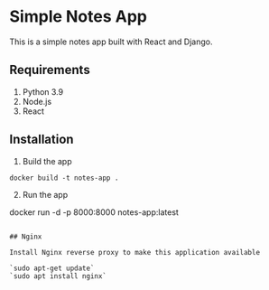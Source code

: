 # Simple Notes App
This is a simple notes app built with React and Django.

## Requirements
1. Python 3.9
2. Node.js    
3. React
   
## Installation     
      
1. Build the app    
```    
docker build -t notes-app .   
```   

2. Run the app   
         
docker run -d -p 8000:8000 notes-app:latest       
```

## Nginx

Install Nginx reverse proxy to make this application available

`sudo apt-get update`
`sudo apt install nginx`
